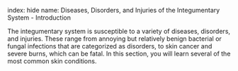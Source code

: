 index: hide
name: Diseases, Disorders, and Injuries of the Integumentary System - Introduction

The integumentary system is susceptible to a variety of diseases, disorders, and injuries. These range from annoying but relatively benign bacterial or fungal infections that are categorized as disorders, to skin cancer and severe burns, which can be fatal. In this section, you will learn several of the most common skin conditions.
